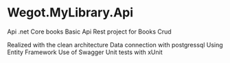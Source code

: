 # Wegot.MyLibrary.Api
Api .net Core books 
Basic Api Rest project for Books Crud

Realized with the clean architecture
Data connection with postgressql
Using Entity Framework
Use of Swagger
Unit tests with xUnit
